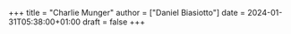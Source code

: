 +++
title = "Charlie Munger"
author = ["Daniel Biasiotto"]
date = 2024-01-31T05:38:00+01:00
draft = false
+++
